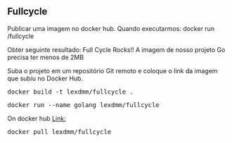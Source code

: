 ## Fullcycle

Publicar uma imagem no docker hub. Quando executarmos:
docker run <seu-user>/fullcycle

Obter seguinte resultado: Full Cycle Rocks!!
A imagem de nosso projeto Go precisa ter menos de 2MB

Suba o projeto em um repositório Git remoto e coloque o link da imagem que subiu no Docker Hub.

<pre>
docker build -t lexdmm/fullcycle .
</pre>

<pre>
docker run --name golang lexdmm/fullcycle
</pre>


On docker hub
[Link:](https://hub.docker.com/repository/docker/lexdmm/fullcycle/general)
<pre>
docker pull lexdmm/fullcycle
</pre>